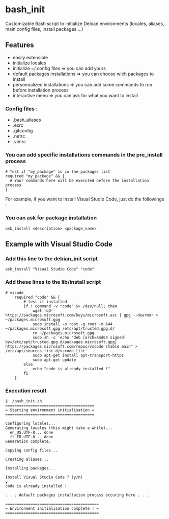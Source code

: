 # bash_init
Customizable Bash script to initialize Debian environments (locales, aliases, main config files, install packages ...)

## Features
- easily extensible
- initialize locales
- initialize ~/.config files => you can add yours
- default packages installations => you can choose wich packages to install
- personnalized installations => you can add some commands to run before installation process
- interactive menu => you can ask for what you want to install

### Config files :
 - .bash_aliases
 - .exrc
 - .gitconfig
 - .netrc
 - .vimrc

### You can add specific installations commands in the pre_install process
```
# Test if "my_package" is in the packages list
required "my_package" && {
  # Your commands here will be executed before the installation process
}
```

For example, if you want to install Visual Studio Code, just do the followings :

### You can ask for package installation
```
ask_install <description> <package_name>
```

## Example with Visual Studio Code

### Add this line to the debian_init script
```
ask_install "Visual Studio Code" "code"
```

### Add these lines to the lib/install script
```
# vscode
    required "code" && {
        # test if installed
        if ! command -v "code" &> /dev/null; then
            wget -qO- https://packages.microsoft.com/keys/microsoft.asc | gpg --dearmor > ~/packages.microsoft.gpg
            sudo install -o root -g root -m 644 ~/packages.microsoft.gpg /etc/apt/trusted.gpg.d/
            rm ~/packages.microsoft.gpg
            sudo sh -c 'echo "deb [arch=amd64 signed-by=/etc/apt/trusted.gpg.d/packages.microsoft.gpg] https://packages.microsoft.com/repos/vscode stable main" > /etc/apt/sources.list.d/vscode.list'
            sudo apt-get install apt-transport-https
            sudo apt-get update
        else
            echo "code is already installed !"
        fi
    }

```
### Execution result
```
$ ./bash_init.sh 
=======================================
= Starting environment initialisation =
=======================================

Configuring locales...
Generating locales (this might take a while)...
  en_US.UTF-8... done
  fr_FR.UTF-8... done
Generation complete.

Copying config files...

Creating aliases...

Installing packages...

Install Visual Studio Code ? (y/n)
y
code is already installed !

. . . default packages installation process occuring here . . .

=========================================
= Environment initialisation complete ! =
=========================================
```
